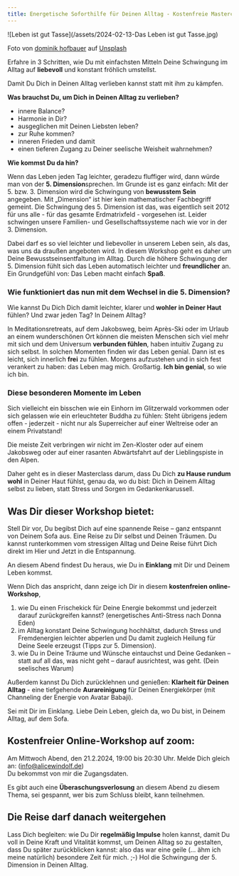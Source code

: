```yaml
---
title: Energetische Soforthilfe für Deinen Alltag - Kostenfreie Masterclass
---
```


![Leben ist gut Tasse](/assets/2024-02-13-Das Leben ist gut Tasse.jpg)

Foto von <a href="https://unsplash.com/de/@dominikhofbauer?utm_content=creditCopyText&utm_medium=referral&utm_source=unsplash">dominik hofbauer</a> auf <a href="https://unsplash.com/de/fotos/brauner-keramikbecher-auf-blau-weisser-keramikplatte-nzus-1oiN0A?utm_content=creditCopyText&utm_medium=referral&utm_source=unsplash">Unsplash</a>

Erfahre in 3 Schritten, wie Du mit einfachsten Mitteln Deine Schwingung im Alltag auf **liebevoll** und konstant fröhlich umstellst.   

Damit Du Dich in Deinen Alltag verlieben kannst statt mit ihm zu kämpfen. 

**Was brauchst Du, um Dich in Deinen Alltag zu verlieben?**
- innere Balance?
- Harmonie in Dir?
- ausgeglichen mit Deinen Liebsten leben?
- zur Ruhe kommen?
- inneren Frieden und damit 
- einen tieferen Zugang zu Deiner seelische Weisheit wahrnehmen?

**Wie kommst Du da hin?**

Wenn das Leben jeden Tag leichter, geradezu fluffiger wird, dann würde man von der **5. Dimension**sprechen. Im Grunde ist es ganz einfach: Mit der 5. bzw. 3. Dimension wird die Schwingung von **bewusstem Sein** angegeben. Mit „Dimension“ ist hier kein mathematischer Fachbegriff gemeint. Die Schwingung des 5. Dimension ist das, was eigentlich seit 2012 für uns alle - für das gesamte Erdmatrixfeld - vorgesehen ist. Leider schwingen unsere Familien- und Gesellschaftssysteme nach wie vor in der 3. Dimension. 

Dabei darf es so viel leichter und liebevoller in unserem Leben sein, als das, was uns da draußen angeboten wird. In diesem Workshop geht es daher um Deine Bewusstseinsentfaltung im Alltag. Durch die höhere Schwingung der 5. Dimension fühlt sich das Leben automatisch leichter und **freundlicher** an. Ein Grundgefühl von: Das Leben macht einfach **Spaß**.  

### Wie funktioniert das nun mit dem Wechsel in die 5. Dimension? 
Wie kannst Du Dich Dich damit leichter, klarer und **wohler in Deiner Haut** fühlen? Und zwar jeden Tag? In Deinem Alltag?

In Meditationsretreats, auf dem Jakobsweg, beim Après-Ski oder im Urlaub an einem wunderschönen Ort können die meisten Menschen sich viel mehr mit sich und dem Universum **verbunden fühlen**, haben intuitiv Zugang zu sich selbst. In solchen Momenten finden wir das Leben genial. Dann ist es leicht, sich innerlich **frei** zu fühlen. Morgens aufzustehen und in sich fest verankert zu haben: das Leben mag mich. Großartig. **Ich bin genial**, so wie ich bin. 

### Diese besonderen Momente im Leben 
Sich vielleicht ein bisschen wie ein Einhorn im Glitzerwald vorkommen oder sich gelassen wie ein erleuchteter Buddha zu fühlen: Steht übrigens jedem offen - jederzeit - nicht nur als Superreicher auf einer Weltreise oder an einem Privatstand! 

Die meiste Zeit verbringen wir nicht im Zen-Kloster oder auf einem Jakobsweg oder auf einer rasanten Abwärtsfahrt auf der Lieblingspiste in den Alpen. 

Daher geht es in dieser Masterclass darum, dass Du Dich **zu Hause rundum wohl** in Deiner Haut fühlst, genau da, wo du bist: Dich in Deinem Alltag selbst zu lieben, statt Stress und Sorgen im Gedankenkarussell. 

## Was Dir dieser Workshop bietet: 
Stell Dir vor, Du begibst Dich auf eine spannende Reise – ganz entspannt von Deinem Sofa aus. Eine Reise zu Dir selbst und Deinen Träumen. Du kannst runterkommen vom stressigen Alltag und Deine Reise führt Dich direkt im Hier und Jetzt in die Entspannung. 

An diesem Abend findest Du heraus, wie Du in **Einklang** mit Dir und Deinem Leben kommst. 

Wenn Dich das anspricht, dann zeige ich Dir in diesem **kostenfreien online-Workshop**, 
1. wie Du einen Frischekick für Deine Energie bekommst und jederzeit darauf zurückgreifen kannst? (energetisches Anti-Stress nach Donna Eden)
2. im Alltag konstant Deine Schwingung hochhältst, dadurch Stress und Fremdenergien leichter abperlen und Du damit zugleich Heilung für Deine Seele erzeugst (Tipps zur 5. Dimension). 
3. wie Du in Deine Träume und Wünsche eintauchst und Deine Gedanken – statt auf all das, was nicht geht – darauf ausrichtest, was geht. (Dein seelisches Warum)

Außerdem kannst Du Dich zurücklehnen und genießen: **Klarheit für Deinen Alltag** - eine tiefgehende **Aurareinigung** für Deinen Energiekörper  (mit Channeling der Energie von Avatar Babaji).

Sei mit Dir im Einklang. Liebe Dein Leben, gleich da, wo Du bist, in Deinem Alltag, auf dem Sofa.  

## Kostenfreier Online-Workshop auf zoom: 
Am Mittwoch Abend, den 21.2.2024, 19:00 bis 20:30 Uhr.
Melde Dich gleich an: ([info@alicewindolf.de](url))  
Du bekommst von mir die Zugangsdaten. 

Es gibt auch eine **Überaschungsverlosung** an diesem Abend zu diesem Thema, sei gespannt, wer bis zum Schluss bleibt, kann teilnehmen. 

## Die Reise darf danach weitergehen
Lass Dich begleiten: wie Du Dir **regelmäßig Impulse** holen kannst, damit Du voll in Deine Kraft und Vitalität kommst, um Deinen Alltag so zu gestalten, dass Du später zurückblicken kannst: also das war eine geile (... ähm ich meine natürlich) besondere Zeit für mich. ;-) Hol die Schwingung der 5. Dimension in Deinen Alltag. 

 

